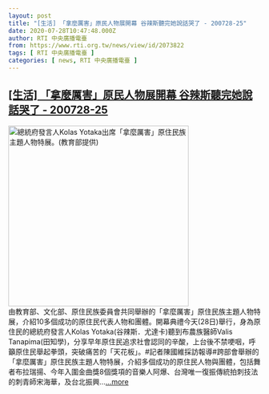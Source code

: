 ```yaml
---
layout: post
title: "[生活] 「拿麼厲害」原民人物展開幕 谷辣斯聽完她說話哭了 - 200728-25"
date: 2020-07-28T10:47:48.000Z
author: RTI 中央廣播電臺
from: https://www.rti.org.tw/news/view/id/2073822
tags: [ RTI 中央廣播電臺 ]
categories: [ news, RTI 中央廣播電臺 ]
---
```

<!--1595933268000-->
[[生活] 「拿麼厲害」原民人物展開幕 谷辣斯聽完她說話哭了 - 200728-25](https://www.rti.org.tw/news/view/id/2073822)
------

<div>
<img src="https://static.rti.org.tw/assets/thumbnails/2020/07/28/9aa0bcad15129bb1342072eaf4d8c895.jpg" width="360" alt="總統府發言人Kolas Yotaka出席「拿麼厲害」原住民族主題人物特展。(教育部提供)" title="總統府發言人Kolas Yotaka出席「拿麼厲害」原住民族主題人物特展。(教育部提供)"><br>由教育部、文化部、原住民族委員會共同舉辦的「拿麼厲害」原住民族主題人物特展，介紹10多個成功的原住民代表人物和團體。開幕典禮今天(28日)舉行，身為原住民的總統府發言人Kolas Yotaka(谷辣斯．尤達卡)聽到布農族醫師Valis Tanapima(田知學)，分享早年原住民追求社會認同的辛酸，上台後不禁哽咽，呼籲原住民舉起拳頭，突破痛苦的「天花板」。#記者陳國維採訪報導#跨部會舉辦的「拿麼厲害」原住民族主題人物特展，介紹多個成功的原住民人物與團體，包括舞者布拉瑞揚、今年入圍金曲獎8個獎項的音樂人阿爆、台灣唯一復振傳統拍刺技法的刺青師宋海華，及台北振興...<a target="_blank" href="https://www.rti.org.tw/news/view/id/2073822">...more</a>
</div>
